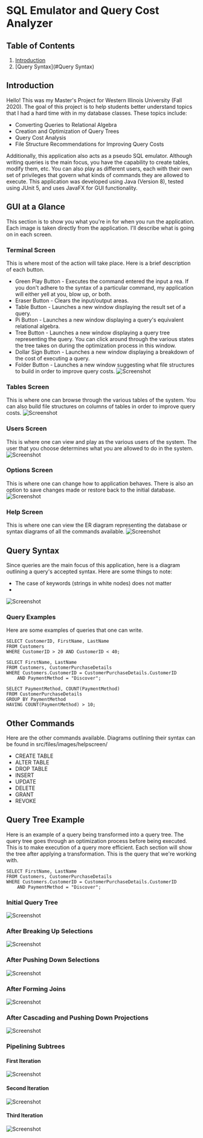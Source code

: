 # SQL Emulator and Query Cost Analyzer
## Table of Contents
1. [Introduction](#Introduction)
2. [Query Syntax](#Query Syntax)
## Introduction
Hello! This was my Master's Project for Western Illinois University (Fall 2020). The goal of this project is to help
students better understand topics that I had a hard time with in my database classes. These topics include:
* Converting Queries to Relational Algebra
* Creation and Optimization of Query Trees
* Query Cost Analysis
* File Structure Recommendations for Improving Query Costs

Additionally, this application also acts as a pseudo SQL emulator. Although writing queries is the main
focus, you have the capability to create tables, modify them, etc. You can
also play as different users, each with their own set of privileges that govern what kinds of commands
they are allowed to execute. This application was developed using Java (Version 8), tested using JUnit 5, and uses
JavaFX for GUI functionality.
## GUI at a Glance
This section is to show you what you're in for when you run the application. Each image is taken directly from the
application. I'll describe what is going on in each screen.
### Terminal Screen
This is where most of the action will take place. Here is a brief description of each button.
* Green Play Button - Executes the command entered the input a rea. If you don't adhere to the syntax of a 
particular command, my application will either yell at you, blow up, or both.
* Eraser Button - Clears the input/output areas.
* Table Button - Launches a new window displaying the result set of a query.
* Pi Button - Launches a new window displaying a query's equivalent relational algebra.
* Tree Button - Launches a new window displaying a query tree representing the query. You can click around through the
various states the tree takes on during the optimization process in this window.
* Dollar Sign Button - Launches a new window displaying a breakdown of the cost of executing a query.
* Folder Button - Launches a new window suggesting what file structures to build in order to improve query costs.
![Screenshot](src/files/images/readme/TerminalScreen.png)
### Tables Screen
This is where one can browse through the various tables of the system. You can also build file structures on columns
of tables in order to improve query costs.
![Screenshot](src/files/images/readme/TablesScreen.png)
### Users Screen
This is where one can view and play as the various users of the system. The user that you choose determines what
you are allowed to do in the system.
![Screenshot](src/files/images/readme/UsersScreen.png)
### Options Screen
This is where one can change how to application behaves. There is also an option to save changes made or restore
back to the initial database.
![Screenshot](src/files/images/readme/OptionsScreen.png)
### Help Screen
This is where one can view the ER diagram representing the database or syntax diagrams of all the commands available.
![Screenshot](src/files/images/readme/HelpScreen.png)
## Query Syntax
Since queries are the main focus of this application, here is a diagram outlining a query's accepted syntax. Here are
some things to note:
* The case of keywords (strings in white nodes) does not matter
* 
![Screenshot](src/files/images/helpscreen/QueryDiagram.png)
### Query Examples
Here are some examples of queries that one can write.

    SELECT CustomerID, FirstName, LastName
    FROM Customers
    WHERE CustomerID > 20 AND CustomerID < 40; 
    
    SELECT FirstName, LastName
    FROM Customers, CustomerPurchaseDetails
    WHERE Customers.CustomerID = CustomerPurchaseDetails.CustomerID
        AND PaymentMethod = "Discover"; 
    
    SELECT PaymentMethod, COUNT(PaymentMethod)
    FROM CustomerPurchaseDetails
    GROUP BY PaymentMethod
    HAVING COUNT(PaymentMethod) > 10;
## Other Commands
Here are the other commands available. Diagrams outlining their syntax can be found in src/files/images/helpscreen/
* CREATE TABLE
* ALTER TABLE
* DROP TABLE
* INSERT
* UPDATE
* DELETE
* GRANT
* REVOKE
## Query Tree Example
Here is an example of a query being transformed into a query tree. The query tree goes through an optimization process
before being executed. This is to make execution of a query more efficient. Each section will show the tree after 
applying a transformation. This is the query that we're working with.

    SELECT FirstName, LastName
    FROM Customers, CustomerPurchaseDetails
    WHERE Customers.CustomerID = CustomerPurchaseDetails.CustomerID
        AND PaymentMethod = "Discover";
    
### Initial Query Tree
![Screenshot](src/files/images/readme/InitialQueryTree.png)
### After Breaking Up Selections
![Screenshot](src/files/images/readme/AfterBreakingUpSelections.png)
### After Pushing Down Selections
![Screenshot](src/files/images/readme/AfterPushingDownSelections.png)
### After Forming Joins
![Screenshot](src/files/images/readme/AfterFormingJoins.png)
### After Cascading and Pushing Down Projections
![Screenshot](src/files/images/readme/AfterCascadingAndPushingDownProjections.png)
### Pipelining Subtrees
#### First Iteration
![Screenshot](src/files/images/readme/AfterPipeliningSubtrees0.png)
#### Second Iteration
![Screenshot](src/files/images/readme/AfterPipeliningSubtrees1.png)
#### Third Iteration
![Screenshot](src/files/images/readme/AfterPipeliningSubtrees2.png)
